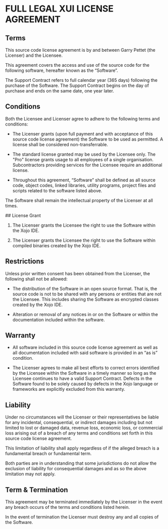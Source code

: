 # FULL LEGAL XUI LICENSE AGREEMENT

## Terms

This source code license agreement is by and between Garry Pettet (the Licenser) and the Licensee.

This agreement covers the access and use of the source code for the following software, hereafter known as the “Software”.

The Support Contract refers to full calendar year (365 days) following the purchase of the Software. The Support Contract begins on the day of purchase and ends on the same date, one year later.

## Conditions

Both the Licensee and Licenser agree to adhere to the following terms and conditions: 

- The Licenser grants (upon full payment and with acceptance of this source code license agreement) the Software to be used as permitted. A license shall be considered non-transferrable.

- The standard license granted may be used by the Licensee only. The "Pro" license grants usage to all employees of a single organisation. Subcontractors providing services for the Licensee require an additional license.

- Throughout this agreement, “Software” shall be defined as all source code, object codes, linked libraries, utility programs, project files and scripts related to the software listed above.

The Software shall remain the intellectual property of the Licenser at all times.

## License Grant

1. The Licenser grants the Licensee the right to use the Software within the Xojo IDE.

2. The Licenser grants the Licensee the right to use the Software within compiled binaries created by the Xojo IDE.

## Restrictions

Unless prior written consent has been obtained from the Licenser, the following shall not be allowed:

- The distribution of the Software in an open source format. That is, the source code is not to be shared with any persons or entities that are not the Licensee. This includes sharing the Software as encrypted classes created by the Xojo IDE.

- Alteration or removal of any notices in or on the Software or within the documentation included within the software.

## Warranty

- All software included in this source code license agreement as well as all documentation included with said software is provided in an “as is” condition.

- The Licenser agrees to make all best efforts to correct errors identified by the Licensee within the Software in a timely manner so long as the Licensee continues to have a valid Support Contract. Defects in the Software found to be solely caused by defects in the Xojo language or frameworks are explicitly excluded from this warranty.

## Liability

Under no circumstances will the Licenser or their representatives be liable for any incidental, consequential, or indirect damages including but not limited to lost or damaged data, revenue loss, economic loss, or commercial loss arising out of a breach of any terms and conditions set forth in this source code license agreement.

This limitation of liability shall apply regardless of if the alleged breach is a fundamental breach or fundamental term.

Both parties are in understanding that some jurisdictions do not allow the exclusion of liability for consequential damages and as so the above limitation may not apply.

## Term & Termination

This agreement may be terminated immediately by the Licenser in the event any breach occurs of the terms and conditions listed herein.

In the event of termination the Licenser must destroy any and all copies of the Software.